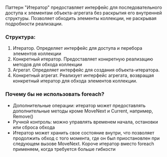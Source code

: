 Паттерн "Итератор" предоставляет интерфейс для последовательного доступа к элементам объекта-агрегата
без раскрытия его внутренней структуры. Позволяет обходить элементы коллекции, не раскрывая подробности реализации.

### Структура:
1. Итератор. Определяет интерфейс для доступа и перебора элементов коллекции
2. Конкретный итератор. Предоставляет конкретную реализацию методов для обхода коллекции
3. Агрегат. Определяет интерфейс для создания объекта-итератора.
4. Конкретный агрегат. Реализует интерфейс агрегата, возвращая конкретный итератор для обхода элементов коллекции.

### Почему бы не использовать foreach?
* Дополнительные операции: итератор может предоставлять дополнительные методы кроме MoveNext и Current, например, Remove()
* Ручной контроль: можно управлять временем начала, остановки или сброса обхода
* Итератор может хранить свое состояние внутри, что позволяет продолжить обход с того момента, где он был приостановлен при следующем вызове MoveNext.
  Короче итератор вместо foreach применяем, когда требуется больше гибкости